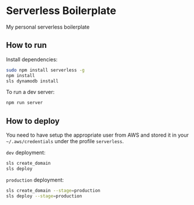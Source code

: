 # Serverless Boilerplate

My personal serverless boilerplate

## How to run

Install dependencies:

```bash
sudo npm install serverless -g
npm install
sls dynamodb install
```

To run a dev server:

```bash
npm run server
```

## How to deploy

You need to have setup the appropriate user from AWS and stored it in your `~/.aws/credentials` under the profile `serverless`.

`dev` deployment:

```bash
sls create_domain
sls deploy
```

`production` deployment:

```bash
sls create_domain --stage=production
sls deploy --stage=production
```
